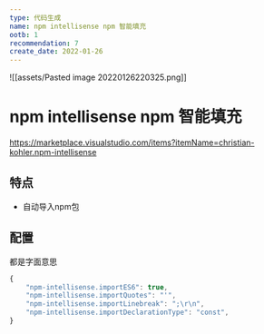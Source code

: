 ```yaml
---
type: 代码生成
name: npm intellisense npm 智能填充
ootb: 1
recommendation: 7
create_date: 2022-01-26
---
```



![[assets/Pasted image 20220126220325.png]]

# npm intellisense npm 智能填充

https://marketplace.visualstudio.com/items?itemName=christian-kohler.npm-intellisense

## 特点

- 自动导入npm包


## 配置

都是字面意思

```javascript
{
	"npm-intellisense.importES6": true,
	"npm-intellisense.importQuotes": "'",
	"npm-intellisense.importLinebreak": ";\r\n",
	"npm-intellisense.importDeclarationType": "const",
}
```

